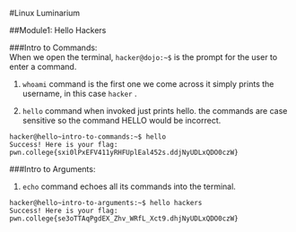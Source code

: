 #Linux Luminarium  

##Module1: Hello Hackers  

###Intro to Commands:  
 When we open the terminal, `hacker@dojo:~$` is the prompt for the user to enter a command.

1. ``whoami`` command is the first one we come across
   it simply prints the username, in this case `hacker` .
   
2. ``hello`` command when invoked just prints hello.
   the commands are case sensitive so the command HELLO would be incorrect.

```
hacker@hello~intro-to-commands:~$ hello
Success! Here is your flag:
pwn.college{sxi0lPxEFV411yRHFUplEal452s.ddjNyUDLxQDO0czW}
```


###Intro to Arguments:

1. ``echo`` command echoes all its commands into the terminal.

```
hacker@hello~intro-to-arguments:~$ hello hackers
Success! Here is your flag:
pwn.college{se3oTTAqPgdEX_Zhv_WRfL_Xct9.dhjNyUDLxQDO0czW}
```
